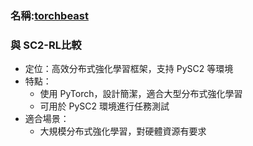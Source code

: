 ### 名稱:[torchbeast](https://github.com/facebookresearch/torchbeast)

### 與 SC2-RL比較
* 定位：高效分布式強化學習框架，支持 PySC2 等環境
* 特點：
  * 使用 PyTorch，設計簡潔，適合大型分布式強化學習
  * 可用於 PySC2 環境進行任務測試
* 適合場景：
  * 大規模分布式強化學習，對硬體資源有要求
